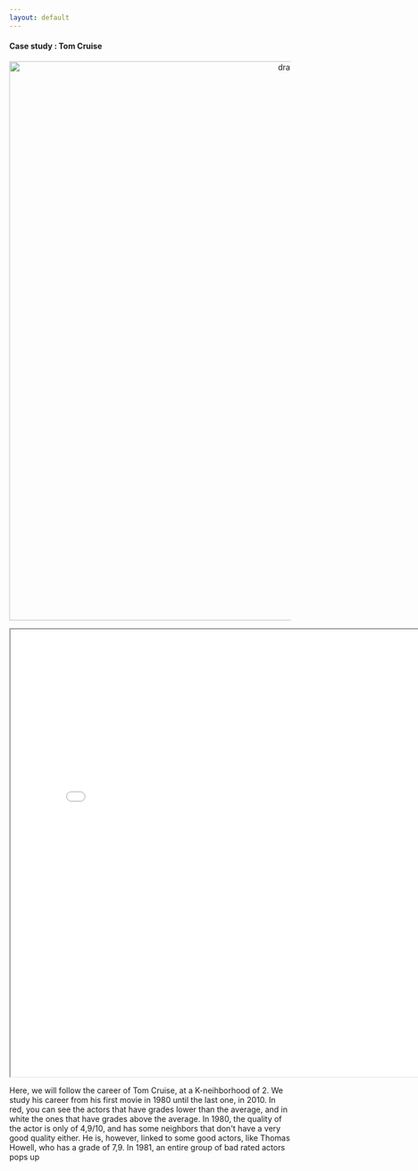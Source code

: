 ```yaml
---
layout: default
---
```


#### Case study : Tom Cruise

<p align="center">
  <img src="image/1241136.png" alt="drawing" width="1000"/>
</p>

<iframe src="network/main.html" width="800" height="800"></iframe>

Here, we will follow the career of Tom Cruise, at a K-neihborhood of 2. We study his career from his first movie in 1980 until the last one, in 2010. In red, you can see the actors that have grades lower than the average, and in white the ones that have grades above the average. 
In 1980, the quality of the actor is only of 4,9/10, and has some neighbors that don't have a very good quality either. 
He is, however, linked to some good actors, like Thomas Howell, who has a grade of 7,9. In 1981, an entire group of bad rated actors pops up

